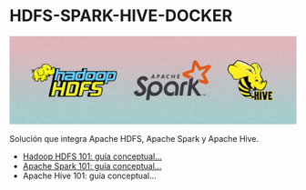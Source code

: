 # HDFS-SPARK-HIVE-DOCKER
![imagen](https://github.com/bernabeudario/HDFS-SPARK-HIVE-DOCKER/blob/main/img-portada.jpg?raw=true)

Solución que integra Apache HDFS, Apache Spark y Apache Hive.
* [Hadoop HDFS 101: guía conceptual...](https://medium.com/@dariobernabeu/hadoop-hdfs-despliegue-docker-compose-836e3ad027ad)
* [Apache Spark 101: guía conceptual...](https://medium.com/@dariobernabeu/apache-spark-101-guia-conceptual-8243059fa13b)
* Apache Hive 101: guía conceptual...
